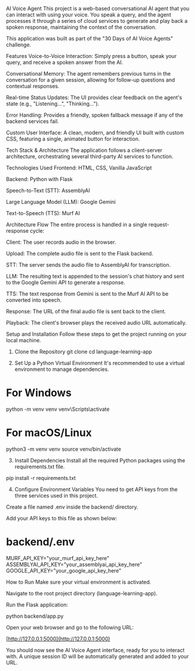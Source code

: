 AI Voice Agent
This project is a web-based conversational AI agent that you can interact with using your voice. You speak a query, and the agent processes it through a series of cloud services to generate and play back a spoken response, maintaining the context of the conversation.

This application was built as part of the "30 Days of AI Voice Agents" challenge.

Features
Voice-to-Voice Interaction: Simply press a button, speak your query, and receive a spoken answer from the AI.

Conversational Memory: The agent remembers previous turns in the conversation for a given session, allowing for follow-up questions and contextual responses.

Real-time Status Updates: The UI provides clear feedback on the agent's state (e.g., "Listening...", "Thinking...").

Error Handling: Provides a friendly, spoken fallback message if any of the backend services fail.

Custom User Interface: A clean, modern, and friendly UI built with custom CSS, featuring a single, animated button for interaction.

Tech Stack & Architecture
The application follows a client-server architecture, orchestrating several third-party AI services to function.

Technologies Used
Frontend: HTML, CSS, Vanilla JavaScript

Backend: Python with Flask

Speech-to-Text (STT): AssemblyAI

Large Language Model (LLM): Google Gemini

Text-to-Speech (TTS): Murf AI

Architecture Flow
The entire process is handled in a single request-response cycle:

Client: The user records audio in the browser.

Upload: The complete audio file is sent to the Flask backend.

STT: The server sends the audio file to AssemblyAI for transcription.

LLM: The resulting text is appended to the session's chat history and sent to the Google Gemini API to generate a response.

TTS: The text response from Gemini is sent to the Murf AI API to be converted into speech.

Response: The URL of the final audio file is sent back to the client.

Playback: The client's browser plays the received audio URL automatically.

Setup and Installation
Follow these steps to get the project running on your local machine.

1. Clone the Repository
git clone <your-repository-url>
cd language-learning-app

2. Set Up a Python Virtual Environment
It's recommended to use a virtual environment to manage dependencies.

# For Windows
python -m venv venv
venv\Scripts\activate

# For macOS/Linux
python3 -m venv venv
source venv/bin/activate

3. Install Dependencies
Install all the required Python packages using the requirements.txt file.

pip install -r requirements.txt

4. Configure Environment Variables
You need to get API keys from the three services used in this project.

Create a file named .env inside the backend/ directory.

Add your API keys to this file as shown below:

# backend/.env

MURF_API_KEY="your_murf_api_key_here"
ASSEMBLYAI_API_KEY="your_assemblyai_api_key_here"
GOOGLE_API_KEY="your_google_api_key_here"

How to Run
Make sure your virtual environment is activated.

Navigate to the root project directory (language-learning-app).

Run the Flask application:

python backend/app.py

Open your web browser and go to the following URL:

[http://127.0.0.1:5000](http://127.0.0.1:5000)

You should now see the AI Voice Agent interface, ready for you to interact with. A unique session ID will be automatically generated and added to your URL.